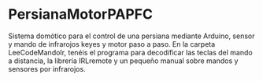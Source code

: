 # PersianaMotorPAPFC
Sistema domótico para el control de una persiana mediante Arduino, sensor y mando de infrarojos keyes y motor paso a paso.
En la carpeta LeeCodeMandoIr, tenéis el programa para decodificar las teclas del mando a distancia, la librería IRLremote y un pequeño manual sobre mandos y sensores por infrarojos.
